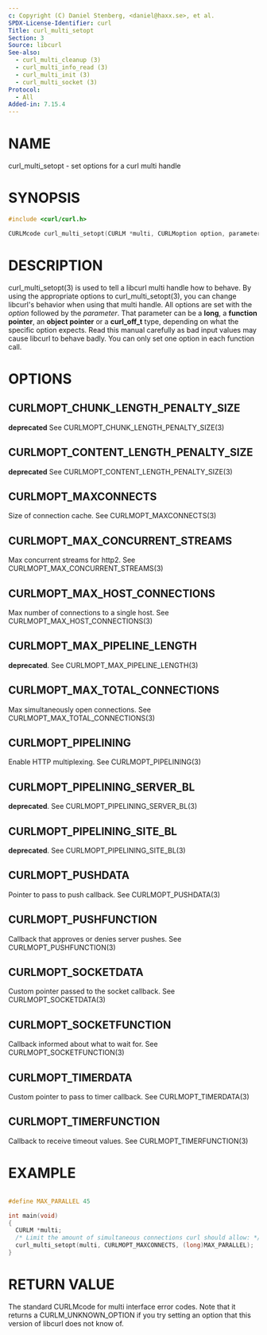 ```yaml
---
c: Copyright (C) Daniel Stenberg, <daniel@haxx.se>, et al.
SPDX-License-Identifier: curl
Title: curl_multi_setopt
Section: 3
Source: libcurl
See-also:
  - curl_multi_cleanup (3)
  - curl_multi_info_read (3)
  - curl_multi_init (3)
  - curl_multi_socket (3)
Protocol:
  - All
Added-in: 7.15.4
---
```


# NAME

curl_multi_setopt - set options for a curl multi handle

# SYNOPSIS

~~~c
#include <curl/curl.h>

CURLMcode curl_multi_setopt(CURLM *multi, CURLMoption option, parameter);
~~~

# DESCRIPTION

curl_multi_setopt(3) is used to tell a libcurl multi handle how to behave. By
using the appropriate options to curl_multi_setopt(3), you can change
libcurl's behavior when using that multi handle. All options are set with the
*option* followed by the *parameter*. That parameter can be a **long**, a
**function pointer**, an **object pointer** or a **curl_off_t** type,
depending on what the specific option expects. Read this manual carefully as
bad input values may cause libcurl to behave badly. You can only set one
option in each function call.

# OPTIONS

## CURLMOPT_CHUNK_LENGTH_PENALTY_SIZE

**deprecated** See CURLMOPT_CHUNK_LENGTH_PENALTY_SIZE(3)

## CURLMOPT_CONTENT_LENGTH_PENALTY_SIZE

**deprecated** See CURLMOPT_CONTENT_LENGTH_PENALTY_SIZE(3)

## CURLMOPT_MAXCONNECTS

Size of connection cache. See CURLMOPT_MAXCONNECTS(3)

## CURLMOPT_MAX_CONCURRENT_STREAMS

Max concurrent streams for http2. See CURLMOPT_MAX_CONCURRENT_STREAMS(3)

## CURLMOPT_MAX_HOST_CONNECTIONS

Max number of connections to a single host. See
CURLMOPT_MAX_HOST_CONNECTIONS(3)

## CURLMOPT_MAX_PIPELINE_LENGTH

**deprecated**. See CURLMOPT_MAX_PIPELINE_LENGTH(3)

## CURLMOPT_MAX_TOTAL_CONNECTIONS

Max simultaneously open connections. See CURLMOPT_MAX_TOTAL_CONNECTIONS(3)

## CURLMOPT_PIPELINING

Enable HTTP multiplexing. See CURLMOPT_PIPELINING(3)

## CURLMOPT_PIPELINING_SERVER_BL

**deprecated**. See CURLMOPT_PIPELINING_SERVER_BL(3)

## CURLMOPT_PIPELINING_SITE_BL

**deprecated**. See CURLMOPT_PIPELINING_SITE_BL(3)

## CURLMOPT_PUSHDATA

Pointer to pass to push callback. See CURLMOPT_PUSHDATA(3)

## CURLMOPT_PUSHFUNCTION

Callback that approves or denies server pushes. See CURLMOPT_PUSHFUNCTION(3)

## CURLMOPT_SOCKETDATA

Custom pointer passed to the socket callback. See CURLMOPT_SOCKETDATA(3)

## CURLMOPT_SOCKETFUNCTION

Callback informed about what to wait for. See CURLMOPT_SOCKETFUNCTION(3)

## CURLMOPT_TIMERDATA

Custom pointer to pass to timer callback. See CURLMOPT_TIMERDATA(3)

## CURLMOPT_TIMERFUNCTION

Callback to receive timeout values. See CURLMOPT_TIMERFUNCTION(3)

# EXAMPLE

~~~c

#define MAX_PARALLEL 45

int main(void)
{
  CURLM *multi;
  /* Limit the amount of simultaneous connections curl should allow: */
  curl_multi_setopt(multi, CURLMOPT_MAXCONNECTS, (long)MAX_PARALLEL);
}
~~~

# RETURN VALUE

The standard CURLMcode for multi interface error codes. Note that it returns a
CURLM_UNKNOWN_OPTION if you try setting an option that this version of libcurl
does not know of.
